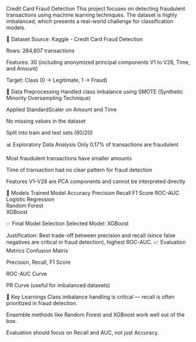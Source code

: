 Credit Card Fraud Detection
This project focuses on detecting fraudulent transactions using machine learning techniques. The dataset is highly imbalanced, which presents a real-world challenge for classification models.

📁 Dataset
Source: Kaggle - Credit Card Fraud Detection

Rows: 284,807 transactions

Features: 30 (including anonymized principal components V1 to V28, Time, and Amount)

Target: Class (0 → Legitimate, 1 → Fraud)

🧹 Data Preprocessing
Handled class imbalance using SMOTE (Synthetic Minority Oversampling Technique)

Applied StandardScaler on Amount and Time

No missing values in the dataset

Split into train and test sets (80/20)

📊 Exploratory Data Analysis
Only 0.17% of transactions are fraudulent

Most fraudulent transactions have smaller amounts

Time of transaction had no clear pattern for fraud detection

Features V1–V28 are PCA components and cannot be interpreted directly

🤖 Models Trained
Model	Accuracy	Precision	Recall	F1 Score	ROC-AUC
Logistic Regression					
Random Forest					
XGBoost					

✅ Final Model Selection
Selected Model: XGBoost

Justification: Best trade-off between precision and recall (since false negatives are critical in fraud detection), highest ROC-AUC.
📈 Evaluation Metrics
Confusion Matrix

Precision, Recall, F1 Score

ROC-AUC Curve

PR Curve (useful for imbalanced datasets)

🧠 Key Learnings
Class imbalance handling is critical — recall is often prioritized in fraud detection.

Ensemble methods like Random Forest and XGBoost work well out of the box.

Evaluation should focus on Recall and AUC, not just Accuracy.
